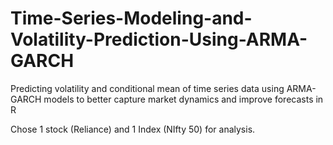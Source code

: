 # Time-Series-Modeling-and-Volatility-Prediction-Using-ARMA-GARCH
Predicting volatility and conditional mean of time series data using ARMA-GARCH models to better capture market dynamics and improve forecasts in R

Chose 1 stock (Reliance) and 1 Index (NIfty 50) for analysis.

